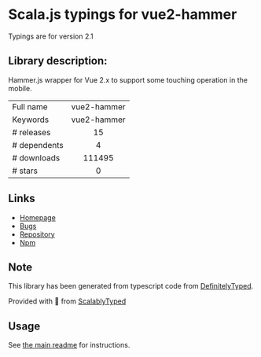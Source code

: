 
# Scala.js typings for vue2-hammer

Typings are for version 2.1

## Library description:
Hammer.js wrapper for Vue 2.x to support some touching operation in the mobile.

|                    |                 |
| ------------------ | :-------------: |
| Full name          | vue2-hammer |
| Keywords           | vue2-hammer |
| # releases         | 15 |
| # dependents       | 4 |
| # downloads        | 111495 |
| # stars            | 0 |

## Links
- [Homepage](https://github.com/bsdfzzzy/vue2-hammer#readme)
- [Bugs](https://github.com/bsdfzzzy/vue2-hammer/issues)
- [Repository](https://github.com/bsdfzzzy/vue2-hammer)
- [Npm](https://www.npmjs.com/package/vue2-hammer)
    


## Note
This library has been generated from typescript code from [DefinitelyTyped](https://definitelytyped.org).

Provided with :purple_heart: from [ScalablyTyped](https://github.com/oyvindberg/ScalablyTyped)

## Usage
See [the main readme](../../readme.md) for instructions.



